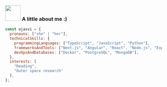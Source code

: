 ### <img src="https://media.giphy.com/media/VgCDAzcKvsR6OM0uWg/giphy.gif" width="50"> A little about me :)
```javascript
const ojasvi = {
  pronouns: ["she" | "her"],
  technicalSkills: {
    programmingLanguages: ["TypeScript", "JavaScript", "Python"],
    frameworksAndTools: ["Next.js", "Angular", "React", "Node.js", "Express.js"],
    devOpsAndDatabases: ["Docker", "PostgreSQL", "MongoDB"],
  },
  interests: [
    "Reading", 
    "Outer space research"
  ],
};
```